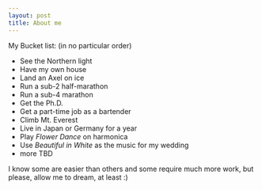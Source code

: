 ```yaml
---
layout: post
title: About me
---
```


My Bucket list: (in no particular order)
- See the Northern light
- Have my own house
- Land an Axel on ice
- Run a sub-2 half-marathon
- Run a sub-4 marathon
- Get the Ph.D.
- Get a part-time job as a bartender
- Climb Mt. Everest
- Live in Japan or Germany for a year
- Play *Flower Dance* on harmonica
- Use *Beautiful in White* as the music for my wedding
- more TBD

I know some are easier than others and some require much more work, but please, allow me to dream, at least :)

<!-- 
### Hyde features

In addition to the features of Poole, Hyde adds the following:

* Sidebar includes support for textual modules and a dynamically generated navigation with active link support
* Two orientations for content and sidebar, default (left sidebar) and [reverse](https://github.com/poole/lanyon#reverse-layout) (right sidebar), available via `<body>` classes
* [Eight optional color schemes](https://github.com/poole/hyde#themes), available via `<body>` classes

[Head to the readme](https://github.com/poole/hyde#readme) to learn more.

### Browser support

Hyde is by preference a forward-thinking project. In addition to the latest versions of Chrome, Safari (mobile and desktop), and Firefox, it is only compatible with Internet Explorer 9 and above.

### Download

Hyde is developed on and hosted with GitHub. Head to the <a href="https://github.com/poole/hyde">GitHub repository</a> for downloads, bug reports, and features requests.

Thanks! -->
